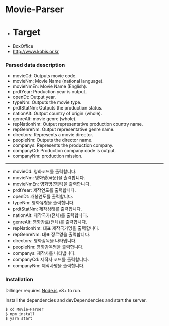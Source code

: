 # Movie-Parser
 - # Target
  - BoxOffice 
   - http://www.kobis.or.kr
   

### Parsed data description
   - movieCd: Outputs movie code.
   - movieNm: Movie Name (national language).
   - movieNmEn: Movie Name (English).
   - prdtYear: Production year is output.
   - openDt: Output year.
   - typeNm: Outputs the movie type.
   - prdtStatNm: Outputs the production status.
   - nationAlt: Output country of origin (whole).
   - genreAlt: movie genre (whole).
   - repNationNm: Output representative production country name.
   - repGenreNm: Output representative genre name.
   - directors: Represents a movie director.
   - peopleNm: Outputs the director name.
   - companys: Represents the production company.
   - companyCd: Production company code is output.
   - companyNm: production mission.

------------------------------

   - movieCd: 영화코드를 출력합니다.
   - movieNm: 영화명(국문)을 출력합니다.
   - movieNmEn: 영화명(영문)을 출력합니다.
   - prdtYear: 제작연도를 출력합니다.
   - openDt: 개봉연도를 출력합니다.
   - typeNm: 영화유형을 출력합니다.
   - prdtStatNm: 제작상태를 출력합니다.
   - nationAlt: 제작국가(전체)를 출력합니다.
   - genreAlt: 영화장르(전체)를 출력합니다.
   - repNationNm: 대표 제작국가명을 출력합니다.
   - repGenreNm: 대표 장르명을 출력합니다.
   - directors: 영화감독을 나타냅니다.
   - peopleNm: 영화감독명을 출력합니다.
   - companys: 제작사를 나타냅니다.
   - companyCd: 제작사 코드를 출력합니다.
   - companyNm: 제작사명을 출력합니다.


### Installation

Dillinger requires [Node.js](https://nodejs.org/) v8+ to run.

Install the dependencies and devDependencies and start the server.

```sh
$ cd Movie-Parser
$ npm install 
$ yarn start
```   